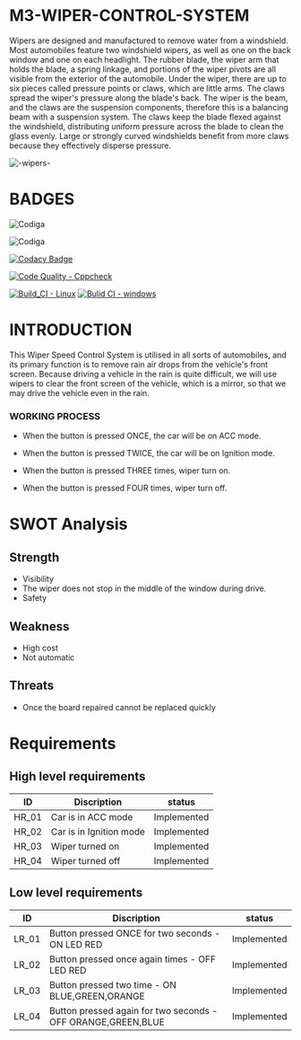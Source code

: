 # M3-WIPER-CONTROL-SYSTEM

Wipers are designed and manufactured to remove water from a windshield. Most automobiles feature two windshield wipers, as well as one on the back window and one on each headlight. The rubber blade, the wiper arm that holds the blade, a spring linkage, and portions of the wiper pivots are all visible from the exterior of the automobile. Under the wiper, there are up to six pieces called pressure points or claws, which are little arms. The claws spread the wiper's pressure along the blade's back. The wiper is the beam, and the claws are the suspension components, therefore this is a balancing beam with a suspension system. The claws keep the blade flexed against the windshield, distributing uniform pressure across the blade to clean the glass evenly. Large or strongly curved windshields benefit from more claws because they effectively disperse pressure.

![-wipers-](https://user-images.githubusercontent.com/101925760/168262913-2e451a65-6c5b-4206-bf09-3c2f674ca2f9.jpg)


# BADGES
![Codiga](https://api.codiga.io/project/33358/score/svg)

![Codiga](https://api.codiga.io/project/33358/status/svg)

[![Codacy Badge](https://app.codacy.com/project/badge/Grade/4aca12b9fa794edca3cb9e0b6b11a9d3)](https://www.codacy.com/gh/DeviTanuja/M3-WIPER-CONTROL-SYSTEM/dashboard?utm_source=github.com&amp;utm_medium=referral&amp;utm_content=DeviTanuja/M3-WIPER-CONTROL-SYSTEM&amp;utm_campaign=Badge_Grade)

[![Code Quality - Cppcheck](https://github.com/DeviTanuja/M3-WIPER-CONTROL-SYSTEM/actions/workflows/Cpp.yml/badge.svg)](https://github.com/DeviTanuja/M3-WIPER-CONTROL-SYSTEM/actions/workflows/Cpp.yml)

[![Build_CI - Linux](https://github.com/DeviTanuja/M2_Temperature_Measuring/actions/workflows/linux.yml/badge.svg)](https://github.com/DeviTanuja/M2_Temperature_Measuring/actions/workflows/linux.yml)
[![Bulid CI - windows](https://github.com/DeviTanuja/M3-WIPER-CONTROL-SYSTEM/actions/workflows/windows.yml/badge.svg)](https://github.com/DeviTanuja/M3-WIPER-CONTROL-SYSTEM/actions/workflows/windows.yml)

# INTRODUCTION
This Wiper Speed Control System is utilised in all sorts of automobiles, and its primary function is to remove rain air drops from the vehicle's front screen. Because driving a vehicle in the rain is quite difficult, we will use wipers to clear the front screen of the vehicle, which is a mirror, so that we may drive the vehicle even in the rain.


### WORKING PROCESS
* When the button is pressed ONCE, the car will be on ACC mode.

* When the button is pressed TWICE, the car will be on Ignition mode.

* When the button is pressed THREE times, wiper turn on.

* When the button is pressed FOUR times, wiper turn off.

# SWOT Analysis 
## Strength
* Visibility
* The wiper does not stop in the middle of the window during drive.
* Safety

## Weakness 
* High cost
* Not automatic

## Threats 
* Once the board repaired cannot be replaced quickly

# Requirements
## High level requirements
| ID | Discription | status |
| --- | --- | --- | 
| HR_01 |	Car is in ACC mode |	Implemented |
| HR_02 |	Car is in Ignition mode |	Implemented |
| HR_03 |	Wiper turned on |	Implemented |
| HR_04 |	Wiper turned off |	Implemented |
## Low level requirements
| ID |	Discription |	status |
| --- | --- | --- | 
| LR_01 |	Button pressed ONCE for two seconds - ON LED RED |	Implemented |
| LR_02 |	Button pressed once again times - OFF LED RED |	Implemented |
| LR_03	|Button pressed two time - ON BLUE,GREEN,ORANGE |	Implemented |
| LR_04 |	Button pressed again for two seconds - OFF ORANGE,GREEN,BLUE |	Implemented |
